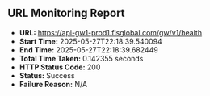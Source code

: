 ## URL Monitoring Report

- **URL:** https://api-gw1-prod1.fisglobal.com/gw/v1/health
- **Start Time:** 2025-05-27T22:18:39.540094
- **End Time:** 2025-05-27T22:18:39.682449
- **Total Time Taken:** 0.142355 seconds
- **HTTP Status Code:** 200
- **Status:** Success
- **Failure Reason:** N/A
